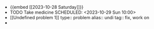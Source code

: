 - {{embed [[2023-10-28 Saturday]]}}
- TODO Take medicine
  SCHEDULED: <2023-10-29 Sun 10:00>
- [[Undefined problem 1]]
  type:: problem
  alias:: undi
  tag:: fix, work on
-